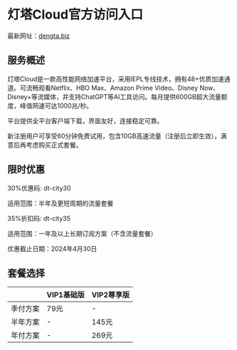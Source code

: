 # 灯塔Cloud官方访问入口

最新网址：[dengta.biz](https://url.gogogomiao.one/QYTN)

## 服务概述

灯塔Cloud是一款高性能网络加速平台，采用IEPL专线技术，拥有48+优质加速通道。可流畅观看Netflix、HBO Max、Amazon Prime Video、Disney Now、Disney+等流媒体，并支持ChatGPT等AI工具访问。每月提供600GB超大流量额度，峰值网速可达1000兆/秒。

平台提供全平台客户端下载，界面友好，连接稳定可靠。

新注册用户可享受60分钟免费试用，包含10GB高速流量（注册后立即生效），满意后再考虑购买正式套餐。

## 限时优惠

30%优惠码: dt-city30

适用范围：半年及更短周期的流量套餐

35%折扣码: dt-city35

适用范围：一年及以上长期订阅方案（不含流量套餐）

优惠截止日期：2024年4月30日

## 套餐选择

||VIP1基础版|VIP2尊享版|
|----|----|----|
|季付方案|79元|-|
|半年方案|-|145元|
|年付方案|-|269元|
